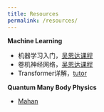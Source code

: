 ```yaml
---
title: Resources
permalink: /resources/
---
```


**Machine Learning**
- 机器学习入门，[吴恩达课程](https://www.bilibili.com/video/BV1owrpYKEtP/?spm_id_from=333.337.search-card.all.click)
- 卷机神经网络，[吴恩达课程](https://www.bilibili.com/video/BV1Rf4y1b7NP?spm_id_from=333.788.videopod.episodes)
- Transformer详解，[tutor](https://www.bilibili.com/video/BV1v3411r78R?spm_id_from=333.788.videopod.episodes)

**Quantum Many Body Physics**
- [Mahan](../books/Mahan2000_Book_Many-ParticlePhysics.pdf)